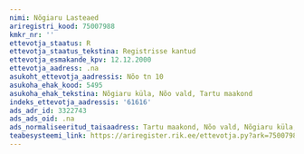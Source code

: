 ```yaml
---
nimi: Nõgiaru Lasteaed
ariregistri_kood: 75007988
kmkr_nr: ''
ettevotja_staatus: R
ettevotja_staatus_tekstina: Registrisse kantud
ettevotja_esmakande_kpv: 12.12.2000
ettevotja_aadress: .na
asukoht_ettevotja_aadressis: Nõo tn 10
asukoha_ehak_kood: 5495
asukoha_ehak_tekstina: Nõgiaru küla, Nõo vald, Tartu maakond
indeks_ettevotja_aadressis: '61616'
ads_adr_id: 3322743
ads_ads_oid: .na
ads_normaliseeritud_taisaadress: Tartu maakond, Nõo vald, Nõgiaru küla, Nõo tn 10
teabesysteemi_link: https://ariregister.rik.ee/ettevotja.py?ark=75007988&ref=rekvisiidid
---
```

